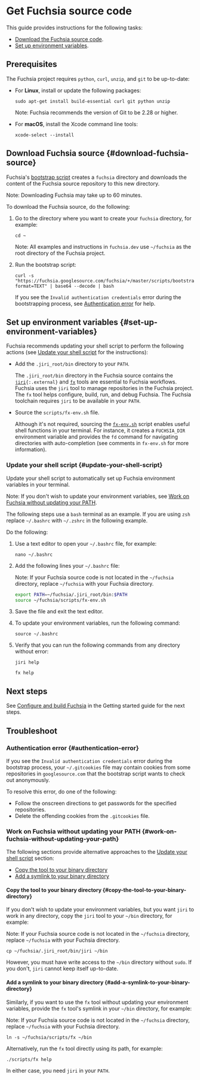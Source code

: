 # Get Fuchsia source code

This guide provides instructions for the following tasks:

*   [Download the Fuchsia source code](#download-fuchsia-source).
*   [Set up environment variables](#set-up-environment-variables).

## Prerequisites

The Fuchsia project requires `python`, `curl`, `unzip`, and `git` to be
up-to-date:

*   For **Linux**, install or update the following packages:

    ```posix-terminal
    sudo apt-get install build-essential curl git python unzip
    ```

    Note: Fuchsia recommends the version of Git to be 2.28 or higher.

*   For **macOS**, install the Xcode command line tools:

    ```posix-terminal
    xcode-select --install
    ```

## Download Fuchsia source {#download-fuchsia-source}

Fuchsia's [bootstrap script](/scripts/bootstrap) creates a `fuchsia` directory
and downloads the content of the Fuchsia source repository to this new
directory.

Note: Downloading Fuchsia may take up to 60 minutes.

To download the Fuchsia source, do the following:

1.  Go to the directory where you want to create your `fuchsia` directory, for
    example:

    ```posix-terminal
    cd ~
    ```

    Note: All examples and instructions in `fuchsia.dev` use `~/fuchsia` as the
    root directory of the Fuchsia project.

1.  Run the bootstrap script:

    ```posix-terminal
    curl -s "https://fuchsia.googlesource.com/fuchsia/+/master/scripts/bootstrap?format=TEXT" | base64 --decode | bash
    ```

    If you see the `Invalid authentication credentials` error during the
    bootstrapping process, see [Authentication error](#authentication-error) for
    help.

## Set up environment variables {#set-up-environment-variables}

Fuchsia recommends updating your shell script to perform the following actions
(see [Update your shell script](#update-your-shell-script) for the instructions):

*   Add the `.jiri_root/bin` directory to your `PATH`.

    The `.jiri_root/bin` directory in the Fuchsia source contains the
    <code>[jiri](https://fuchsia.googlesource.com/jiri){:.external}</code> and
    <code>[fx](/docs/development/build/fx.md)</code> tools are essential to
    Fuchsia workflows. Fuchsia uses the `jiri` tool to manage repositories in
    the Fuchsia project. The `fx` tool helps configure, build, run, and debug
    Fuchsia. The Fuchsia toolchain requires `jiri` to be available in your
    `PATH`.

*   Source the `scripts/fx-env.sh` file.

    Although it's not required, sourcing the
    <code>[fx-env.sh](/scripts/fx-env.sh)</code> script enables useful shell
    functions in your terminal. For instance, it creates a `FUCHSIA_DIR`
    environment variable and provides the `fd` command for navigating
    directories with auto-completion (see comments in `fx-env.sh` for more
    information).

### Update your shell script {#update-your-shell-script}

Update your shell script to automatically set up Fuchsia environment variables
in your terminal.

Note: If you don't wish to update your environment variables, see
[Work on Fuchsia without updating your PATH](#work-on-fuchsia-without-updating-your-path).

The following steps use a `bash` terminal as an example. If you are using `zsh` replace
`~/.bashrc` with `~/.zshrc` in the following example.

Do the following:

1.  Use a text editor to open your `~/.bashrc` file, for example:

    ```posix-terminal
    nano ~/.bashrc
    ```

1.  Add the following lines your `~/.bashrc` file:

    Note: If your Fuchsia source code is not located in the `~/fuchsia`
    directory, replace `~/fuchsia` with your Fuchsia directory.

    ```sh
    export PATH=~/fuchsia/.jiri_root/bin:$PATH
    source ~/fuchsia/scripts/fx-env.sh
    ```

1.  Save the file and exit the text editor.

1.  To update your environment variables, run the following command:

    ```posix-terminal
    source ~/.bashrc
    ```

1.  Verify that you can run the following commands from any directory
    without error:

    ```posix-terminal
    jiri help
    ```

    ```posix-terminal
    fx help
    ```

## Next steps

See
[Configure and build Fuchsia](/docs/get-started/build_fuchsia.md)
in the Getting started guide for the next steps.


## Troubleshoot

### Authentication error {#authentication-error}

If you see the `Invalid authentication credentials` error during the bootstrap
process, your `~/.gitcookies` file may contain cookies from some repositories in
`googlesource.com` that the bootstrap script wants to check out anonymously.

To resolve this error, do one of the following:

*   Follow the onscreen directions to get passwords for the specified
    repositories.
*   Delete the offending cookies from the `.gitcookies` file.

### Work on Fuchsia without updating your PATH {#work-on-fuchsia-without-updating-your-path}

The following sections provide alternative approaches to the
[Update your shell script](#update-your-shell-script) section:

*   [Copy the tool to your binary directory](#copy-the-tool-to-your-binary-directory)
*   [Add a symlink to your binary directory](#add-a-symlink-to-your-binary-directory)

#### Copy the tool to your binary directory {#copy-the-tool-to-your-binary-directory}

If you don't wish to update your environment variables, but you want `jiri` to
work in any directory, copy the `jiri` tool to your `~/bin` directory, for
example:

Note: If your Fuchsia source code is not located in the `~/fuchsia` directory,
replace `~/fuchsia` with your Fuchsia directory.

```posix-terminal
cp ~/fuchsia/.jiri_root/bin/jiri ~/bin
```

However, you must have write access to the `~/bin` directory without `sudo`. If
you don't, `jiri` cannot keep itself up-to-date.

#### Add a symlink to your binary directory {#add-a-symlink-to-your-binary-directory}

Similarly, if you want to use the `fx` tool without updating your environment
variables, provide the `fx` tool's symlink in your `~/bin` directory, for
example:

Note: If your Fuchsia source code is not located in the `~/fuchsia` directory,
replace `~/fuchsia` with your Fuchsia directory.

```posix-terminal
ln -s ~/fuchsia/scripts/fx ~/bin
```

Alternatively, run the `fx` tool directly using its path, for example:

```posix-terminal
./scripts/fx help
```

In either case, you need `jiri` in your `PATH`.

